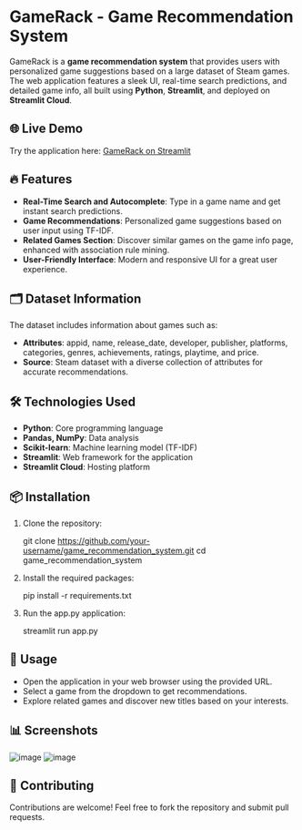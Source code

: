# GameRack - Game Recommendation System

GameRack is a **game recommendation system** that provides users with personalized game suggestions based on a large dataset of Steam games. The web application features a sleek UI, real-time search predictions, and detailed game info, all built using **Python**, **Streamlit**, and deployed on **Streamlit Cloud**.

## 🌐 Live Demo

Try the application here: [GameRack on Streamlit](https://gamerack.streamlit.app/)

## 🔥 Features

- **Real-Time Search and Autocomplete**: Type in a game name and get instant search predictions.
- **Game Recommendations**: Personalized game suggestions based on user input using TF-IDF.
- **Related Games Section**: Discover similar games on the game info page, enhanced with association rule mining.
- **User-Friendly Interface**: Modern and responsive UI for a great user experience.

## 🗂️ Dataset Information

The dataset includes information about games such as:
- **Attributes**: appid, name, release_date, developer, publisher, platforms, categories, genres, achievements, ratings, playtime, and price.
- **Source**: Steam dataset with a diverse collection of attributes for accurate recommendations.

## 🛠️ Technologies Used

- **Python**: Core programming language
- **Pandas, NumPy**: Data analysis
- **Scikit-learn**: Machine learning model (TF-IDF)
- **Streamlit**: Web framework for the application
- **Streamlit Cloud**: Hosting platform

## 📦 Installation

1. Clone the repository:
  
   git clone https://github.com/your-username/game_recommendation_system.git
   cd game_recommendation_system
   

2. Install the required packages:
  
   pip install -r requirements.txt
   

3. Run the app.py application:
   
   streamlit run app.py
   

## 🚀 Usage

- Open the application in your web browser using the provided URL.
- Select a game from the dropdown to get recommendations.
- Explore related games and discover new titles based on your interests.

## 📊 Screenshots
![image](https://github.com/user-attachments/assets/94536751-af4e-4c4c-9e3a-41c649272d70)
![image](https://github.com/user-attachments/assets/80427e04-f02b-481b-8c2a-6e1941879239)



## 🤝 Contributing

Contributions are welcome! Feel free to fork the repository and submit pull requests.
